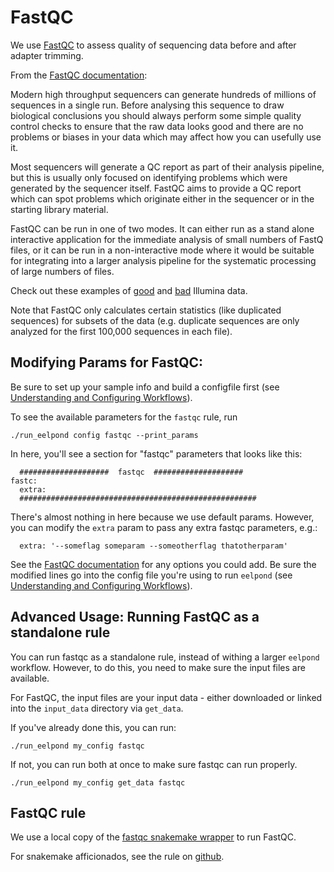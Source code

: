 # FastQC

We use [FastQC](https://www.bioinformatics.babraham.ac.uk/projects/fastqc/) to assess quality of sequencing data before and after adapter trimming. 

From the [FastQC documentation](https://www.bioinformatics.babraham.ac.uk/projects/fastqc/Help/):  

  Modern high throughput sequencers can generate hundreds of millions of sequences in a single run. Before analysing this sequence to draw biological conclusions you should always perform some simple quality control checks to ensure that the raw data looks good and there are no problems or biases in your data which may affect how you can usefully use it.

  Most sequencers will generate a QC report as part of their analysis pipeline, but this is usually only focused on identifying problems which were generated by the sequencer itself. FastQC aims to provide a QC report which can spot problems which originate either in the sequencer or in the starting library material.

  FastQC can be run in one of two modes. It can either run as a stand alone interactive application for the immediate analysis of small numbers of FastQ files, or it can be run in a non-interactive mode where it would be suitable for integrating into a larger analysis pipeline for the systematic processing of large numbers of files.


Check out these examples of [good](https://www.bioinformatics.babraham.ac.uk/projects/fastqc/good_sequence_short_fastqc.html) and [bad](https://www.bioinformatics.babraham.ac.uk/projects/fastqc/bad_sequence_fastqc.html) Illumina data.

Note that FastQC only calculates certain statistics (like duplicated sequences) for subsets of the data (e.g. duplicate sequences are only analyzed for the first 100,000 sequences in each file). 


## Modifying Params for FastQC:

Be sure to set up your sample info and build a configfile first (see [Understanding and Configuring Workflows](about_and_configure.md)).

To see the available parameters for the `fastqc` rule, run
```
./run_eelpond config fastqc --print_params
```

In here, you'll see a section for "fastqc" parameters that looks like this:

```
  ####################  fastqc  ####################
fastc:
  extra:
  #####################################################
```
There's almost nothing in here because we use default params. However, you can modify the `extra` param to pass any extra fastqc parameters, e.g.:
```
  extra: '--someflag someparam --someotherflag thatotherparam'
```
See the [FastQC documentation](https://www.bioinformatics.babraham.ac.uk/projects/fastqc/Help/) for any options you could add. Be sure the modified lines go into the config file you're using to run `eelpond` (see [Understanding and Configuring Workflows](about_and_configure.md)). 


## Advanced Usage: Running FastQC as a standalone rule

You can run fastqc as a standalone rule, instead of withing a larger `eelpond` workflow. However, to do this, you need to make sure the input files are available.

For FastQC, the input files are your input data - either downloaded or linked into the `input_data` directory via `get_data`.

If you've already done this, you can run:
```
./run_eelpond my_config fastqc
```
If not, you can run both at once to make sure fastqc can run properly.
```
./run_eelpond my_config get_data fastqc
```


## FastQC rule

We use a local copy of the [fastqc snakemake wrapper](https://snakemake-wrappers.readthedocs.io/en/stable/wrappers/fastqc.html) to run FastQC.

For snakemake afficionados, see the rule on [github](https://github.com/dib-lab/eelpond/blob/master/rules/fastqc/fastqc.rule).
